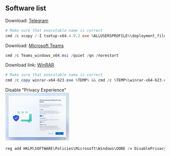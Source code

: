 ## Software list
Download: [Telegram](https://desktop.telegram.org/) <br />
```powershell
# Make sure that executable name is correct
cmd /c xcopy /-I tsetup-x64.4.9.2.exe %ALLUSERSPROFILE%\deployment_files\telegram\tsetup.exe && cmd /c reg add "HKLM\SOFTWARE\Microsoft\Active Setup\Installed Components\Install Telegram" /v StubPath /t REG_SZ /d "%ALLUSERSPROFILE%\deployment_files\telegram\tsetup.exe /VERYSILENT /NORESTART"
```
Download: [Microsoft Teams](https://learn.microsoft.com/en-us/microsoftteams/msi-deployment) <br />
```powershell
cmd /c Teams_windows_x64.msi /quiet /qn /norestart
```
Download link: [WinRAR](https://www.win-rar.com/download.html?&L=0) <br />
```powershell
# Make sure that executable name is correct
cmd /c copy winrar-x64-623.exe %TEMP% && cmd /c %TEMP%\winrar-x64-623.exe /S
```
Disable "Privacy Experience" <br />
<img src="img/privacySettings.png" width=40% height=40%>
```powershell
reg add HKLM\SOFTWARE\Policies\Microsoft\Windows\OOBE /v DisablePrivacyExperience /t REG_DWORD /d 1
```